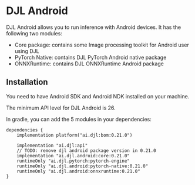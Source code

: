# DJL Android

DJL Android allows you to run inference with Android devices.
It has the following two modules:

- Core package: contains some Image processing toolkit for Android user using DJL
- PyTorch Native: contains DJL PyTorch Android native package
- ONNXRuntime: contains DJL ONNXRuntime Android package

## Installation
You need to have Android SDK and Android NDK installed on your machine.

The minimum API level for DJL Android is 26.

In gradle, you can add the 5 modules in your dependencies:

```
dependencies {
    implementation platform("ai.djl:bom:0.21.0")

    implementation "ai.djl:api"
    // TODO: remove djl android package version in 0.21.0
    implementation "ai.djl.android:core:0.21.0"
    runtimeOnly "ai.djl.pytorch:pytorch-engine"
    runtimeOnly "ai.djl.android:pytorch-native:0.21.0"
    runtimeOnly "ai.djl.android:onnxruntime:0.21.0"
}
```
